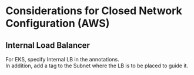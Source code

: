 # Considerations for Closed Network Configuration (AWS)

## Internal Load Balancer
For EKS, specify Internal LB in the annotations.  
In addition, add a tag to the Subnet where the LB is to be placed to guide it.
